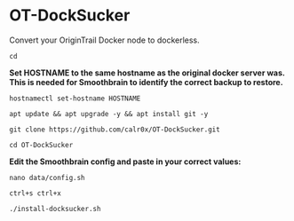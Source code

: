 # OT-DockSucker
Convert your OriginTrail Docker node to dockerless.

```
cd
```
__Set HOSTNAME to the same hostname as the original docker server was. This is needed for Smoothbrain to identify the correct backup to restore.__
```
hostnamectl set-hostname HOSTNAME
```
```
apt update && apt upgrade -y && apt install git -y
```
```
git clone https://github.com/calr0x/OT-DockSucker.git
```
```
cd OT-DockSucker
```

__Edit the Smoothbrain config and paste in your correct values:__
```
nano data/config.sh
```
```
ctrl+s ctrl+x
```
```
./install-docksucker.sh
```
